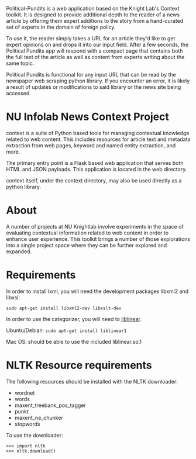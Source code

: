 Political-Pundits is a web application based on the Knight Lab's Context toolkit. It is designed to provide additional depth to the reader of a news article by offering them expert additions to the story from a hand-curated set of experts in the domain of foreign policy.

To use it, the reader simply takes a URL for an article they'd like to get expert opinions on and drops it into our input field. After a few seconds, the Political Pundits app will respond with a compact page that contains both the full text of the article as well as content from experts writing about the same topic.

Political Pundits is functional for any input URL that can be read by the newspaper web scraping python library. If you encounter an error, it is likely a result of updates or modifications to said library or the news site being accessed.




# NU Infolab News Context Project

context is a suite of Python based tools for managing contextual knowledge related to web content. This includes resources for article text and metadata extraction from web pages, keyword and named entity extraction, and more.

The primary entry point is a Flask based web application that serves both HTML and JSON payloads. This application is located in the web directory.

context itself, under the context directory, may also be used directly as a python library.  

# About

A number of projects at NU Knightlab involve experiments in the space of evaluating contextual information related to web content in order to enhance user experience. This toolkit brings a number of those explorations into a single project space where they can be further explored and expanded.


# Requirements

In order to install lxml, you will need the development packages libxml2 and libxsl:

```
sudo apt-get install libxml2-dev libxslt-dev
```

In order to use the categorizer, you will need to [liblinear](http://www.csie.ntu.edu.tw/%7Ecjlin/liblinear/).

Ubuntu/Debian: ```sudo apt-get install liblinear1```

Mac OS:  should be able to use the included liblinear.so.1


# NLTK Resource requirements

The following resources should be installed with the NLTK downloader:

  * wordnet
  * words
  * maxent_treebank_pos_tagger
  * punkt
  * maxent_ne_chunker
  * stopwords

To use the downloader:

```
>>> import nltk
>>> nltk.download()
```
